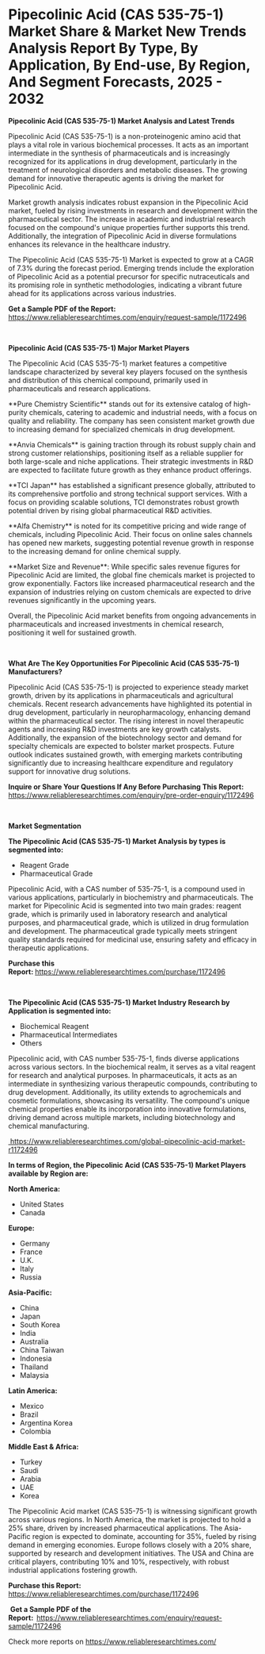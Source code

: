 <p><h1>Pipecolinic Acid (CAS 535-75-1) Market Share & Market New Trends Analysis Report By Type, By Application, By End-use, By Region, And Segment Forecasts, 2025 - 2032</h1></p><p><strong>Pipecolinic Acid (CAS 535-75-1) Market Analysis and Latest Trends</strong></p>
<p><p>Pipecolinic Acid (CAS 535-75-1) is a non-proteinogenic amino acid that plays a vital role in various biochemical processes. It acts as an important intermediate in the synthesis of pharmaceuticals and is increasingly recognized for its applications in drug development, particularly in the treatment of neurological disorders and metabolic diseases. The growing demand for innovative therapeutic agents is driving the market for Pipecolinic Acid.</p><p>Market growth analysis indicates robust expansion in the Pipecolinic Acid market, fueled by rising investments in research and development within the pharmaceutical sector. The increase in academic and industrial research focused on the compound's unique properties further supports this trend. Additionally, the integration of Pipecolinic Acid in diverse formulations enhances its relevance in the healthcare industry.</p><p>The Pipecolinic Acid (CAS 535-75-1) Market is expected to grow at a CAGR of 7.3% during the forecast period. Emerging trends include the exploration of Pipecolinic Acid as a potential precursor for specific nutraceuticals and its promising role in synthetic methodologies, indicating a vibrant future ahead for its applications across various industries.</p></p>
<p><strong>Get a Sample PDF of the Report:&nbsp;</strong> <a href="https://www.reliableresearchtimes.com/enquiry/request-sample/1172496?utm_campaign=3386&utm_medium=2&utm_source=Github&utm_content=ia&utm_term=03042025&utm_id=pipecolinic-acid-cas-535-75-1">https://www.reliableresearchtimes.com/enquiry/request-sample/1172496</a></p>
<p>&nbsp;</p>
<p><strong>Pipecolinic Acid (CAS 535-75-1) Major Market Players</strong></p>
<p><p>The Pipecolinic Acid (CAS 535-75-1) market features a competitive landscape characterized by several key players focused on the synthesis and distribution of this chemical compound, primarily used in pharmaceuticals and research applications. </p><p>**Pure Chemistry Scientific** stands out for its extensive catalog of high-purity chemicals, catering to academic and industrial needs, with a focus on quality and reliability. The company has seen consistent market growth due to increasing demand for specialized chemicals in drug development.</p><p>**Anvia Chemicals** is gaining traction through its robust supply chain and strong customer relationships, positioning itself as a reliable supplier for both large-scale and niche applications. Their strategic investments in R&D are expected to facilitate future growth as they enhance product offerings.</p><p>**TCI Japan** has established a significant presence globally, attributed to its comprehensive portfolio and strong technical support services. With a focus on providing scalable solutions, TCI demonstrates robust growth potential driven by rising global pharmaceutical R&D activities.</p><p>**Alfa Chemistry** is noted for its competitive pricing and wide range of chemicals, including Pipecolinic Acid. Their focus on online sales channels has opened new markets, suggesting potential revenue growth in response to the increasing demand for online chemical supply.</p><p>**Market Size and Revenue**: While specific sales revenue figures for Pipecolinic Acid are limited, the global fine chemicals market is projected to grow exponentially. Factors like increased pharmaceutical research and the expansion of industries relying on custom chemicals are expected to drive revenues significantly in the upcoming years.</p><p>Overall, the Pipecolinic Acid market benefits from ongoing advancements in pharmaceuticals and increased investments in chemical research, positioning it well for sustained growth.</p></p>
<p>&nbsp;</p>
<p><strong>What Are The Key Opportunities For Pipecolinic Acid (CAS 535-75-1) Manufacturers?</strong></p>
<p><p>Pipecolinic Acid (CAS 535-75-1) is projected to experience steady market growth, driven by its applications in pharmaceuticals and agricultural chemicals. Recent research advancements have highlighted its potential in drug development, particularly in neuropharmacology, enhancing demand within the pharmaceutical sector. The rising interest in novel therapeutic agents and increasing R&D investments are key growth catalysts. Additionally, the expansion of the biotechnology sector and demand for specialty chemicals are expected to bolster market prospects. Future outlook indicates sustained growth, with emerging markets contributing significantly due to increasing healthcare expenditure and regulatory support for innovative drug solutions.</p></p>
<p><strong>Inquire or Share Your Questions If Any Before Purchasing This Report:</strong> <a href="https://www.reliableresearchtimes.com/enquiry/pre-order-enquiry/1172496?utm_campaign=3386&utm_medium=2&utm_source=Github&utm_content=ia&utm_term=03042025&utm_id=pipecolinic-acid-cas-535-75-1">https://www.reliableresearchtimes.com/enquiry/pre-order-enquiry/1172496</a></p>
<p>&nbsp;</p>
<p><strong>Market Segmentation</strong></p>
<p><strong>The Pipecolinic Acid (CAS 535-75-1) Market Analysis by types is segmented into:</strong></p>
<p><ul><li>Reagent Grade</li><li>Pharmaceutical Grade</li></ul></p>
<p><p>Pipecolinic Acid, with a CAS number of 535-75-1, is a compound used in various applications, particularly in biochemistry and pharmaceuticals. The market for Pipecolinic Acid is segmented into two main grades: reagent grade, which is primarily used in laboratory research and analytical purposes, and pharmaceutical grade, which is utilized in drug formulation and development. The pharmaceutical grade typically meets stringent quality standards required for medicinal use, ensuring safety and efficacy in therapeutic applications.</p></p>
<p><strong>Purchase this Report:&nbsp;</strong><a href="https://www.reliableresearchtimes.com/purchase/1172496?utm_campaign=3386&utm_medium=2&utm_source=Github&utm_content=ia&utm_term=03042025&utm_id=pipecolinic-acid-cas-535-75-1">https://www.reliableresearchtimes.com/purchase/1172496</a></p>
<p>&nbsp;</p>
<p><strong>The Pipecolinic Acid (CAS 535-75-1) Market Industry Research by Application is segmented into:</strong></p>
<p><ul><li>Biochemical Reagent</li><li>Pharmaceutical Intermediates</li><li>Others</li></ul></p>
<p><p>Pipecolinic acid, with CAS number 535-75-1, finds diverse applications across various sectors. In the biochemical realm, it serves as a vital reagent for research and analytical purposes. In pharmaceuticals, it acts as an intermediate in synthesizing various therapeutic compounds, contributing to drug development. Additionally, its utility extends to agrochemicals and cosmetic formulations, showcasing its versatility. The compound's unique chemical properties enable its incorporation into innovative formulations, driving demand across multiple markets, including biotechnology and chemical manufacturing.</p></p>
<p><a href="https://www.reliableresearchtimes.com/global-pipecolinic-acid-market-r1172496?utm_campaign=3386&utm_medium=2&utm_source=Github&utm_content=ia&utm_term=03042025&utm_id=pipecolinic-acid-cas-535-75-1">&nbsp;https://www.reliableresearchtimes.com/global-pipecolinic-acid-market-r1172496</a></p>
<p><strong>In terms of Region, the Pipecolinic Acid (CAS 535-75-1) Market Players available by Region are:</strong></p>
<p>
    <p> <strong> North America: </strong>
        <ul>
            <li>United States</li>
            <li>Canada</li>
        </ul>
        </p> 
    <p> <strong> Europe: </strong>
        <ul>
            <li>Germany</li>
            <li>France</li>
            <li>U.K.</li>
            <li>Italy</li>
            <li>Russia</li>
        </ul>
        </p> 
    <p> <strong> Asia-Pacific: </strong>
        <ul>
            <li>China</li>
            <li>Japan</li>
            <li>South Korea</li>
            <li>India</li>
            <li>Australia</li>
            <li>China Taiwan</li>
            <li>Indonesia</li>
            <li>Thailand</li>
            <li>Malaysia</li>
        </ul>
        </p> 
    <p> <strong> Latin America: </strong>
        <ul>
            <li>Mexico</li>
            <li>Brazil</li>
            <li>Argentina Korea</li>
            <li>Colombia</li>
        </ul>
        </p> 
    <p> <strong> Middle East & Africa: </strong>
        <ul>
            <li>Turkey</li>
            <li>Saudi</li>
            <li>Arabia</li>
            <li>UAE</li>
            <li>Korea</li>
        </ul>
    </p>
    </p>
<p><p>The Pipecolinic Acid market (CAS 535-75-1) is witnessing significant growth across various regions. In North America, the market is projected to hold a 25% share, driven by increased pharmaceutical applications. The Asia-Pacific region is expected to dominate, accounting for 35%, fueled by rising demand in emerging economies. Europe follows closely with a 20% share, supported by research and development initiatives. The USA and China are critical players, contributing 10% and 10%, respectively, with robust industrial applications fostering growth.</p></p>
<p><strong>Purchase this Report: </strong><a href="https://www.reliableresearchtimes.com/purchase/1172496?utm_campaign=3386&utm_medium=2&utm_source=Github&utm_content=ia&utm_term=03042025&utm_id=pipecolinic-acid-cas-535-75-1">https://www.reliableresearchtimes.com/purchase/1172496</a></p>
<p>&nbsp;<strong>Get a Sample PDF of the Report:&nbsp;&nbsp;</strong><a href="https://www.reliableresearchtimes.com/enquiry/request-sample/1172496?utm_campaign=3386&utm_medium=2&utm_source=Github&utm_content=ia&utm_term=03042025&utm_id=pipecolinic-acid-cas-535-75-1">https://www.reliableresearchtimes.com/enquiry/request-sample/1172496</a></p>
<p><strong></strong></p>
<p>Check more reports on <a href="https://www.reliableresearchtimes.com/?utm_campaign=3386&utm_medium=2&utm_source=Github&utm_content=ia&utm_term=03042025&utm_id=pipecolinic-acid-cas-535-75-1">https://www.reliableresearchtimes.com/</a></p>